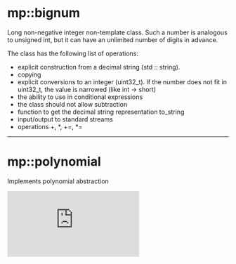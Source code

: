# mp::bignum

Long non-negative integer non-template class. 
Such a number is analogous to unsigned int, 
but it can have an unlimited number of digits
in advance.

The class has the following list of 
operations:

* explicit construction from a decimal string (std :: string). 
* copying
* explicit conversions to an integer (uint32_t). 
If the number does not fit in uint32_t, 
the value is narrowed (like int -> short)
* the ability to use in conditional expressions
* the class should not allow subtraction
* function to get the decimal string 
representation to_string
* input/output to standard streams
* operations +, *, +=, *=  
---
# mp::polynomial

Implements polynomial abstraction

![equation](https://latex.codecogs.com/png.latex?%5Cbg_white%20P%28x%29%20%3D%20a_n%20x%5En%20&plus;%20a_%7Bn-1%7D%20x%5E%7Bn-1%7D%20&plus;%20...%20&plus;%20a_0)
 

